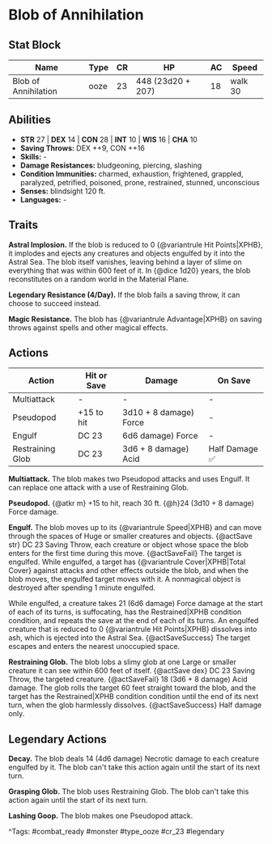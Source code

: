 # Blob of Annihilation

## Stat Block

| Name | Type | CR | HP | AC | Speed |
|------|------|----|----|----|-------|
| Blob of Annihilation | ooze | 23 | 448 (23d20 + 207) | 18 | walk 30 |

## Abilities

- **STR** 27 | **DEX** 14 | **CON** 28 | **INT** 10 | **WIS** 16 | **CHA** 10
- **Saving Throws:** DEX ++9, CON ++16  
- **Skills:** -  
- **Damage Resistances:** bludgeoning, piercing, slashing  
- **Condition Immunities:** charmed, exhaustion, frightened, grappled, paralyzed, petrified, poisoned, prone, restrained, stunned, unconscious  
- **Senses:** blindsight 120 ft.  
- **Languages:** -

## Traits

**Astral Implosion.** If the blob is reduced to 0 {@variantrule Hit Points|XPHB}, it implodes and ejects any creatures and objects engulfed by it into the Astral Sea. The blob itself vanishes, leaving behind a layer of slime on everything that was within 600 feet of it. In {@dice 1d20} years, the blob reconstitutes on a random world in the Material Plane.

**Legendary Resistance (4/Day).** If the blob fails a saving throw, it can choose to succeed instead.

**Magic Resistance.** The blob has {@variantrule Advantage|XPHB} on saving throws against spells and other magical effects.


## Actions

| Action | Hit or Save | Damage | On Save |
|--------|--------------|--------|----------|
| Multiattack | - | - | - |
| Pseudopod | +15 to hit | 3d10 + 8 damage) Force | - |
| Engulf | DC 23 | 6d6 damage) Force | - |
| Restraining Glob | DC 23 | 3d6 + 8 damage) Acid | Half Damage ✅ |

**Multiattack.** The blob makes two Pseudopod attacks and uses Engulf. It can replace one attack with a use of Restraining Glob.

**Pseudopod.** {@atkr m} +15 to hit, reach 30 ft. {@h}24 (3d10 + 8 damage) Force damage.

**Engulf.** The blob moves up to its {@variantrule Speed|XPHB} and can move through the spaces of Huge or smaller creatures and objects. {@actSave str} DC 23 Saving Throw, each creature or object whose space the blob enters for the first time during this move. {@actSaveFail} The target is engulfed. While engulfed, a target has {@variantrule Cover|XPHB|Total Cover} against attacks and other effects outside the blob, and when the blob moves, the engulfed target moves with it. A nonmagical object is destroyed after spending 1 minute engulfed.

While engulfed, a creature takes 21 (6d6 damage) Force damage at the start of each of its turns, is suffocating, has the Restrained|XPHB condition condition, and repeats the save at the end of each of its turns. An engulfed creature that is reduced to 0 {@variantrule Hit Points|XPHB} dissolves into ash, which is ejected into the Astral Sea. {@actSaveSuccess} The target escapes and enters the nearest unoccupied space.

**Restraining Glob.** The blob lobs a slimy glob at one Large or smaller creature it can see within 600 feet of itself. {@actSave dex} DC 23 Saving Throw, the targeted creature. {@actSaveFail} 18 (3d6 + 8 damage) Acid damage. The glob rolls the target 60 feet straight toward the blob, and the target has the Restrained|XPHB condition condition until the end of its next turn, when the glob harmlessly dissolves. {@actSaveSuccess} Half damage only.

## Legendary Actions

**Decay.** The blob deals 14 (4d6 damage) Necrotic damage to each creature engulfed by it. The blob can't take this action again until the start of its next turn.

**Grasping Glob.** The blob uses Restraining Glob. The blob can't take this action again until the start of its next turn.

**Lashing Goop.** The blob makes one Pseudopod attack.



^Tags: #combat_ready #monster #type_ooze #cr_23 #legendary